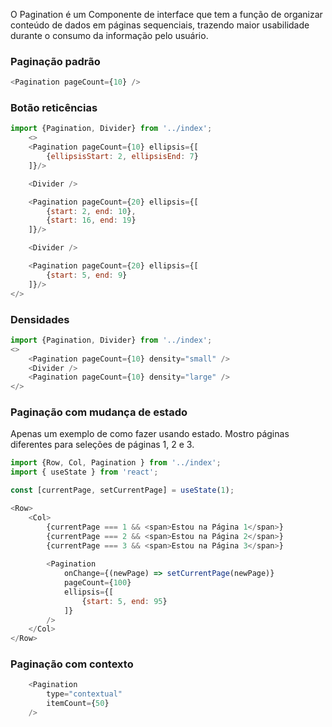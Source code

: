 O Pagination é um Componente de interface que tem a função de organizar conteúdo de dados em páginas sequenciais, trazendo maior usabilidade durante o consumo da informação pelo usuário.


### Paginação padrão
```js
<Pagination pageCount={10} />
```

### Botão reticências
```js
import {Pagination, Divider} from '../index';
    <>
    <Pagination pageCount={10} ellipsis={[
        {ellipsisStart: 2, ellipsisEnd: 7}
    ]}/>

    <Divider />

    <Pagination pageCount={20} ellipsis={[
        {start: 2, end: 10},
        {start: 16, end: 19}
    ]}/>

    <Divider />

    <Pagination pageCount={20} ellipsis={[
        {start: 5, end: 9}
    ]}/>
</>
```

### Densidades
```js
import {Pagination, Divider} from '../index';
<>
    <Pagination pageCount={10} density="small" />
    <Divider />
    <Pagination pageCount={10} density="large" />
</>
```

### Paginação com mudança de estado
Apenas um exemplo de como fazer usando estado. Mostro páginas diferentes para seleções de páginas 1, 2 e 3.
```js
import {Row, Col, Pagination } from '../index';
import { useState } from 'react';

const [currentPage, setCurrentPage] = useState(1);

<Row>
    <Col>
        {currentPage === 1 && <span>Estou na Página 1</span>}
        {currentPage === 2 && <span>Estou na Página 2</span>}
        {currentPage === 3 && <span>Estou na Página 3</span>}
        
        <Pagination 
            onChange={(newPage) => setCurrentPage(newPage)} 
            pageCount={100} 
            ellipsis={[
                {start: 5, end: 95}
            ]}
        />
    </Col>
</Row>
```


### Paginação com contexto
```js
    <Pagination 
        type="contextual"
        itemCount={50}
    />
```